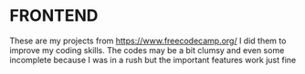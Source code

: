 # FRONTEND
These are my projects from https://www.freecodecamp.org/  I did them to improve my coding skills. The codes may be a bit clumsy and even some incomplete because I was in a rush but the important features work just fine
